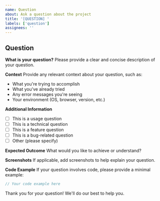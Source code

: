 ```yaml
---
name: Question
about: Ask a question about the project
title: '[QUESTION] '
labels: ['question']
assignees: ''
---
```


## Question

**What is your question?**
Please provide a clear and concise description of your question.

**Context**
Provide any relevant context about your question, such as:
- What you're trying to accomplish
- What you've already tried
- Any error messages you're seeing
- Your environment (OS, browser, version, etc.)

**Additional Information**
- [ ] This is a usage question
- [ ] This is a technical question
- [ ] This is a feature question
- [ ] This is a bug-related question
- [ ] Other (please specify)

**Expected Outcome**
What would you like to achieve or understand?

**Screenshots**
If applicable, add screenshots to help explain your question.

**Code Example**
If your question involves code, please provide a minimal example:

```typescript
// Your code example here
```

Thank you for your question! We'll do our best to help you. 